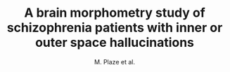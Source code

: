 ---
cat: gaia
subcat: architecture
bestof: false
author: M. Plaze et al.
title: A brain morphometry study of schizophrenia patients with inner or outer space hallucinations
journal: Schizophrenia Bulletin
year: 2009
type: article
---